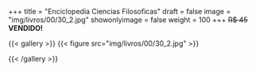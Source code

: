 +++
title = "Enciclopedia Ciencias Filosoficas"
draft = false
image = "img/livros/00/30_2.jpg"
showonlyimage = false
weight = 100
+++
<span class="sold">~~R$ 45~~</span> **VENDIDO!**

<!--more-->

{{< gallery >}}
{{< figure src="img/livros/00/30_2.jpg" >}}

{{< /gallery >}}

